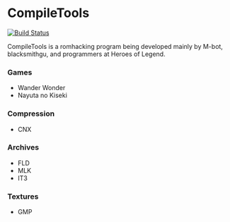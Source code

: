 # CompileTools
[![Build Status](https://travis-ci.org/M-bot/CompileTools.svg?branch=master)](https://travis-ci.org/M-bot/CompileTools)

CompileTools is a romhacking program being developed mainly by M-bot, blacksmithgu, and programmers at Heroes of Legend.

### Games
  * Wander Wonder
  * Nayuta no Kiseki

### Compression
  * CNX
  
### Archives
  * FLD
  * MLK
  * IT3
  
### Textures
  * GMP
